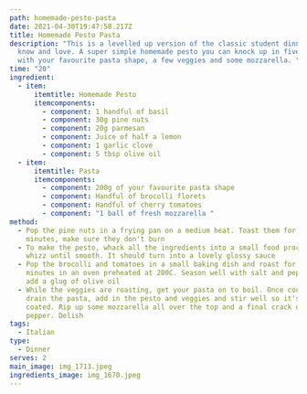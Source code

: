 ```yaml
---
path: homemade-pesto-pasta
date: 2021-04-30T19:47:58.217Z
title: Homemade Pesto Pasta
description: "This is a levelled up version of the classic student dinner we all
  know and love. A super simple homemade pesto you can knock up in five minutes
  with your favourite pasta shape, a few veggies and some mozzarella. "
time: "20"
ingredient:
  - item:
      itemtitle: Homemade Pesto
      itemcomponents:
        - component: 1 handful of basil
        - component: 30g pine nuts
        - component: 20g parmesan
        - component: Juice of half a lemon
        - component: 1 garlic clove
        - component: 5 tbsp olive oil
  - item:
      itemtitle: Pasta
      itemcomponents:
        - component: 200g of your favourite pasta shape
        - component: Handful of brocolli florets
        - component: Handful of cherry tomatoes
        - component: "1 ball of fresh mozzarella "
method:
  - Pop the pine nuts in a frying pan on a medium heat. Toast them for around 5
    minutes, make sure they don't burn
  - To make the pesto, whack all the ingredients into a small food processor and
    whizz until smooth. It should turn into a lovely glossy sauce
  - Pop the brocolli and tomatoes in a small baking dish and roast for 15
    minutes in an oven preheated at 200C. Season well with salt and pepper and
    add a glug of olive oil
  - While the veggies are roasting, get your pasta on to boil. Once cooked,
    drain the pasta, add in the pesto and veggies and stir well so it's all
    coated. Rip up some mozzarella all over the top and a final crack of black
    pepper. Delish
tags:
  - Italian
type:
  - Dinner
serves: 2
main_image: img_1713.jpeg
ingredients_image: img_1670.jpeg
---
```

